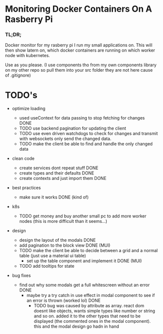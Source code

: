 # Monitoring Docker Containers On A Rasberry Pi
### TL;DR;
Docker monitor for my rasberry pi I run my small applications on. 
This will then show latern on, which docker containers are running on which worker node with kubernetes.

Use as you please. (I use components tho from my own components library on my other repo so pull them into your src folder they are not here cause of .gitignore)

# TODO's
- optimize loading 
    - used useContext for data passing to stop fetching for changes DONE
    - TODO use backend pagination for updating the client
    - TODO use even driven watchdogs to check for changes and transmit with websockets only send the changed data.
    - TODO make the client be able to find and handle the only changed data

- clean code
    - create services dont repeat stuff DONE
    - create types and their defaults DONE
    - create contexts and just import them DONE 

- best practices
    - make sure it works DONE (kind of)

- k8s
    - TODO get money and buy another small pc to add more worker nodes (this is more difficult than it seems...)

- design
    - design the layout of the modals DONE
    - add pagination to the block view DONE (MUI)
    - TODO make the client be able to decide between a grid and a normal table (just use a material ui table)
        - set up the table component and implement it DONE (MUI)
    - TODO add tooltips for state


- bug fixes
    - find out why some modals get a full whitescreen without an error DONE
        - maybe try a try catch in use effect in modal component to see if an error is thrown (worked lol) DONE
            - TODO bug was caused by attribute as array. react dom doesnt like objects, wants simple types like number or string and so on.
            added it to the other types that need to be displayed (the commented ones in the modal component). this and the modal design go hadn in hand 

